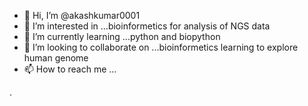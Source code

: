 - 👋 Hi, I’m @akashkumar0001
- 👀 I’m interested in ...bioinformetics for analysis of NGS data
- 🌱 I’m currently learning ...python and biopython
- 💞️ I’m looking to collaborate on ...bioinformetics learning to explore human genome
- 📫 How to reach me ...

<!---
akashkumar0001/akashkumar0001 is a ✨ special ✨ repository because its `README.md` (this file) appears on your GitHub profile.
You can click the Preview link to take a look at your changes.
--->
.
